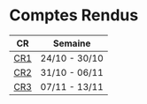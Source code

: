 # Comptes Rendus


| CR | Semaine |
|-----|-----------|
|[CR1](https://github.com/AurelienBesnier/Projet-HAI927/tree/main/docs/CRs/CR1.pdf) |  24/10 - 30/10|
|[CR2](https://github.com/AurelienBesnier/Projet-HAI927/tree/main/docs/CRs/CR2.pdf) |  31/10 - 06/11|
|[CR3](https://github.com/AurelienBesnier/Projet-HAI927/tree/main/docs/CRs/CR3.pdf) |  07/11 - 13/11|
